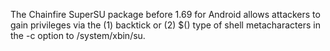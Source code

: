 The Chainfire SuperSU package before 1.69 for Android allows attackers to gain privileges via the (1) backtick or (2) $() type of shell metacharacters in the -c option to /system/xbin/su.